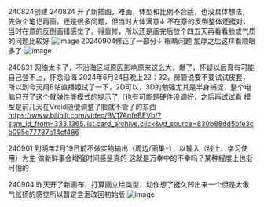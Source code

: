 240824创建
240824 开了新插图，难画，体型和比例不合适，也没具体想法，先做个笔记再画，还是很多问题，但当时大体满意↓
不在意的反倒整体还挺对，当时在意的反倒画错感觉了，得重修，所以还是画完后放个四五天再看看脸或气质的问题比较好
![image](https://github.com/user-attachments/assets/8b35f167-d3af-48c2-a7a5-c48553d042b4)
20240904修正了一部分↓ 眼睛问题 加厚之后这样看顺眼多了
![image](https://github.com/user-attachments/assets/11c5f28e-d790-4fcc-9546-41cd64d7343e)


240831
网络太卡了，不沿海区域原因影响原来这么大，爆了，怀疑以后真有可能自己登不上，怀念沿海
2024年6月24日晚上22：32，房管说要不要试试皮套，所以到今天用B站直播姬试了一下，2D可以，3D的勉强尤其是半身捕捉，整个电脑只开了这个就弹性能模式的提示了（也有可能是硬件没调好，之后再试试看
模型是前几天在Vroid随便调整了脸就不管了的东西
https://www.bilibili.com/video/BV17AnfeBEVb/?spm_id_from=333.1365.list.card_archive.click&vd_source=830b88dd5bfe3cb095c77787b14cf486

240901
到明年2月19日前不做实物输出（周边/画集··），以输入（线上、学习使用）为主
做新鲜事会增强时间感是真的
这就是万幸中的不幸吗？某种程度上也挺可怕的

240904
昨天开了新画布，打算画立绘类型，动作想了挺久凹出来一个但是太傲气张扬的感觉所以暂定含泪改回初始版
![image](https://github.com/user-attachments/assets/8f355c33-e161-449d-aa99-94330d5a33bb)

